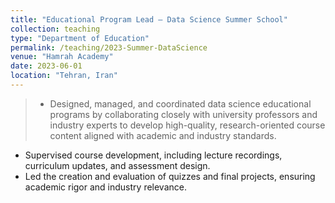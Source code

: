 ```yaml
---
title: "Educational Program Lead – Data Science Summer School"
collection: teaching
type: "Department of Education"
permalink: /teaching/2023-Summer-DataScience
venue: "Hamrah Academy"
date: 2023-06-01
location: "Tehran, Iran"
---
```


> - Designed, managed, and coordinated data science educational programs by collaborating closely with university professors and industry experts to develop high-quality, research-oriented course content aligned with academic and industry standards.  
- Supervised course development, including lecture recordings, curriculum updates, and assessment design.  
- Led the creation and evaluation of quizzes and final projects, ensuring academic rigor and industry relevance.  


<!-- Heading 1
======

Heading 2
======

Heading 3
====== -->
